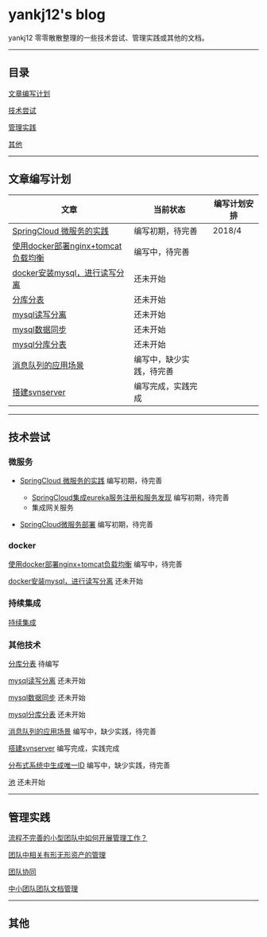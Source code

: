 # yankj12's blog
yankj12 零零散散整理的一些技术尝试、管理实践或其他的文档。

***
## 目录
[文章编写计划](#文章编写计划)

[技术尝试](#技术尝试)

[管理实践](#管理实践)

[其他](#其他)

***
## 文章编写计划
|文章|当前状态|编写计划安排|
|---|---|---|
|[SpringCloud 微服务的实践](https://github.com/yankj12/blog/issues/13)| 编写初期，待完善 |2018/4|
|[使用docker部署nginx+tomcat负载均衡](https://github.com/yankj12/blog/issues/2)|编写中，待完善||
|[docker安装mysql，进行读写分离](https://github.com/yankj12/blog/issues/8)|还未开始||
|[分库分表](https://github.com/yankj12/blog/issues/12)|还未开始||
|[mysql读写分离](https://github.com/yankj12/blog/issues/5)|还未开始||
|[mysql数据同步](https://github.com/yankj12/blog/issues/4)|还未开始||
|[mysql分库分表](https://github.com/yankj12/blog/issues/3)|还未开始||
|[消息队列的应用场景](https://github.com/yankj12/blog/issues/9)|编写中，缺少实践，待完善||
|[搭建svnserver](https://github.com/yankj12/blog/issues/11)|编写完成，实践完成||


***
## 技术尝试

### 微服务
- [SpringCloud 微服务的实践](https://github.com/yankj12/blog/issues/13) 编写初期，待完善
  - [SpringCloud集成eureka服务注册和服务发现](https://github.com/yankj12/blog/issues/14) 编写初期，待完善 
  - 集成网关服务

- [SpringCloud微服务部署](https://github.com/yankj12/blog/issues/22) 编写初期，待完善

### docker
[使用docker部署nginx+tomcat负载均衡](https://github.com/yankj12/blog/issues/2) 编写中，待完善

[docker安装mysql，进行读写分离](https://github.com/yankj12/blog/issues/8) 还未开始


### 持续集成
[持续集成](./doc/web/continuous-integration.md)

### 其他技术
[分库分表](https://github.com/yankj12/blog/issues/12) 待编写

[mysql读写分离](https://github.com/yankj12/blog/issues/5) 还未开始

[mysql数据同步](https://github.com/yankj12/blog/issues/4) 还未开始

[mysql分库分表](https://github.com/yankj12/blog/issues/3) 还未开始

[消息队列的应用场景](https://github.com/yankj12/blog/issues/9) 编写中，缺少实践，待完善

[搭建svnserver](https://github.com/yankj12/blog/issues/11) 编写完成，实践完成

[分布式系统中生成唯一ID](https://github.com/yankj12/blog/issues/24) 编写中，缺少实践，待完善

[池](https://github.com/yankj12/blog/issues/25) 还未开始


***
## 管理实践

[流程不完善的小型团队中如何开展管理工作？](https://github.com/yankj12/blog/issues/15)

[团队中相关有形无形资产的管理](https://github.com/yankj12/blog/issues/10)

[团队协同](https://github.com/yankj12/blog/issues/7)

[中小团队团队文档管理](https://github.com/yankj12/blog/issues/6)

***
## 其他



